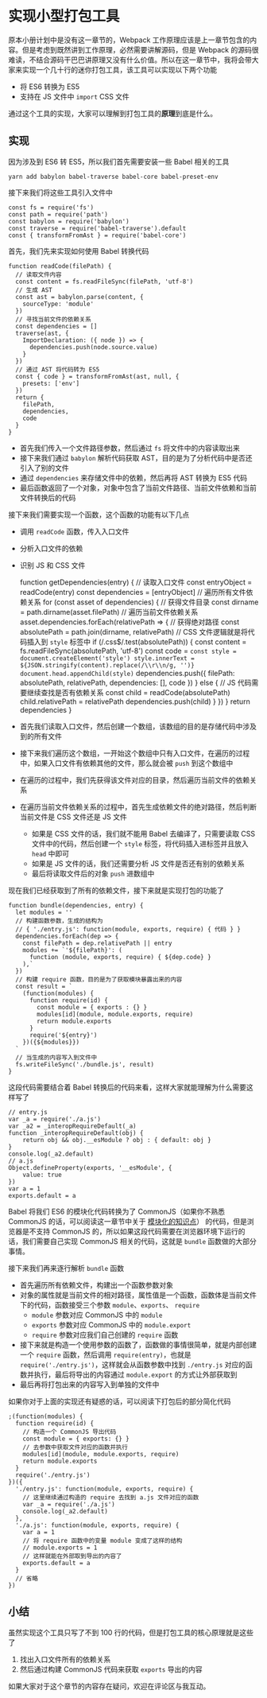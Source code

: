 <div data-v-05bbf43a="" class="entry-content article-content">

# 实现小型打包工具

原本小册计划中是没有这一章节的，Webpack 工作原理应该是上一章节包含的内容。但是考虑到既然讲到工作原理，必然需要讲解源码，但是 Webpack 的源码很难读，不结合源码干巴巴讲原理又没有什么价值。所以在这一章节中，我将会带大家来实现一个几十行的迷你打包工具，该工具可以实现以下两个功能

*   将 ES6 转换为 ES5
*   支持在 JS 文件中 `import` CSS 文件

通过这个工具的实现，大家可以理解到打包工具的**原理**到底是什么。

## 实现

因为涉及到 ES6 转 ES5，所以我们首先需要安装一些 Babel 相关的工具

    yarn add babylon babel-traverse babel-core babel-preset-env  

接下来我们将这些工具引入文件中

    const fs = require('fs')
    const path = require('path')
    const babylon = require('babylon')
    const traverse = require('babel-traverse').default
    const { transformFromAst } = require('babel-core')

首先，我们先来实现如何使用 Babel 转换代码

    function readCode(filePath) {
      // 读取文件内容
      const content = fs.readFileSync(filePath, 'utf-8')
      // 生成 AST
      const ast = babylon.parse(content, {
        sourceType: 'module'
      })
      // 寻找当前文件的依赖关系
      const dependencies = []
      traverse(ast, {
        ImportDeclaration: ({ node }) => {
          dependencies.push(node.source.value)
        }
      })
      // 通过 AST 将代码转为 ES5
      const { code } = transformFromAst(ast, null, {
        presets: ['env']
      })
      return {
        filePath,
        dependencies,
        code
      }
    }

*   首先我们传入一个文件路径参数，然后通过 `fs` 将文件中的内容读取出来
*   接下来我们通过 `babylon` 解析代码获取 AST，目的是为了分析代码中是否还引入了别的文件
*   通过 `dependencies` 来存储文件中的依赖，然后再将 AST 转换为 ES5 代码
*   最后函数返回了一个对象，对象中包含了当前文件路径、当前文件依赖和当前文件转换后的代码

接下来我们需要实现一个函数，这个函数的功能有以下几点

*   调用 `readCode` 函数，传入入口文件
*   分析入口文件的依赖
*   识别 JS 和 CSS 文件

    function getDependencies(entry) {
      // 读取入口文件
      const entryObject = readCode(entry)
      const dependencies = [entryObject]
      // 遍历所有文件依赖关系
      for (const asset of dependencies) {
        // 获得文件目录
        const dirname = path.dirname(asset.filePath)
        // 遍历当前文件依赖关系
        asset.dependencies.forEach(relativePath => {
          // 获得绝对路径
          const absolutePath = path.join(dirname, relativePath)
          // CSS 文件逻辑就是将代码插入到 `style` 标签中
          if (/\.css$/.test(absolutePath)) {
            const content = fs.readFileSync(absolutePath, 'utf-8')
            const code = `
              const style = document.createElement('style')
              style.innerText = ${JSON.stringify(content).replace(/\\r\\n/g, '')}
              document.head.appendChild(style)
            `
            dependencies.push({
              filePath: absolutePath,
              relativePath,
              dependencies: [],
              code
            })
          } else {
            // JS 代码需要继续查找是否有依赖关系
            const child = readCode(absolutePath)
            child.relativePath = relativePath
            dependencies.push(child)
          }
        })
      }
      return dependencies
    }

*   首先我们读取入口文件，然后创建一个数组，该数组的目的是存储代码中涉及到的所有文件
*   接下来我们遍历这个数组，一开始这个数组中只有入口文件，在遍历的过程中，如果入口文件有依赖其他的文件，那么就会被 `push` 到这个数组中
*   在遍历的过程中，我们先获得该文件对应的目录，然后遍历当前文件的依赖关系
*   在遍历当前文件依赖关系的过程中，首先生成依赖文件的绝对路径，然后判断当前文件是 CSS 文件还是 JS 文件
    *   如果是 CSS 文件的话，我们就不能用 Babel 去编译了，只需要读取 CSS 文件中的代码，然后创建一个 `style` 标签，将代码插入进标签并且放入 `head` 中即可
    *   如果是 JS 文件的话，我们还需要分析 JS 文件是否还有别的依赖关系
    *   最后将读取文件后的对象 `push` 进数组中

现在我们已经获取到了所有的依赖文件，接下来就是实现打包的功能了

    function bundle(dependencies, entry) {
      let modules = ''
      // 构建函数参数，生成的结构为
      // { './entry.js': function(module, exports, require) { 代码 } }
      dependencies.forEach(dep => {
        const filePath = dep.relativePath || entry
        modules += `'${filePath}': (
          function (module, exports, require) { ${dep.code} }
        ),`
      })
      // 构建 require 函数，目的是为了获取模块暴露出来的内容
      const result = `
        (function(modules) {
          function require(id) {
            const module = { exports : {} }
            modules[id](module, module.exports, require)
            return module.exports
          }
          require('${entry}')
        })({${modules}})
      `
      // 当生成的内容写入到文件中
      fs.writeFileSync('./bundle.js', result)
    }

这段代码需要结合着 Babel 转换后的代码来看，这样大家就能理解为什么需要这样写了

    // entry.js
    var _a = require('./a.js')
    var _a2 = _interopRequireDefault(_a)
    function _interopRequireDefault(obj) {
        return obj && obj.__esModule ? obj : { default: obj }
    }
    console.log(_a2.default)
    // a.js
    Object.defineProperty(exports, '__esModule', {
        value: true
    })
    var a = 1
    exports.default = a

Babel 将我们 ES6 的模块化代码转换为了 CommonJS（如果你不熟悉 CommonJS 的话，可以阅读这一章节中关于 [模块化的知识点](https://juejin.im/book/5bdc715fe51d454e755f75ef/section/5bdd0d83f265da615f76ba57)） 的代码，但是浏览器是不支持 CommonJS 的，所以如果这段代码需要在浏览器环境下运行的话，我们需要自己实现 CommonJS 相关的代码，这就是 `bundle` 函数做的大部分事情。

接下来我们再来逐行解析 `bundle` 函数

*   首先遍历所有依赖文件，构建出一个函数参数对象
*   对象的属性就是当前文件的相对路径，属性值是一个函数，函数体是当前文件下的代码，函数接受三个参数 `module`、`exports`、 `require`
    *   `module` 参数对应 CommonJS 中的 `module`
    *   `exports` 参数对应 CommonJS 中的 `module.export`
    *   `require` 参数对应我们自己创建的 `require` 函数
*   接下来就是构造一个使用参数的函数了，函数做的事情很简单，就是内部创建一个 `require` 函数，然后调用 `require(entry)`，也就是 `require('./entry.js')`，这样就会从函数参数中找到 `./entry.js` 对应的函数并执行，最后将导出的内容通过 `module.export` 的方式让外部获取到
*   最后再将打包出来的内容写入到单独的文件中

如果你对于上面的实现还有疑惑的话，可以阅读下打包后的部分简化代码

    ;(function(modules) {
      function require(id) {
        // 构造一个 CommonJS 导出代码
        const module = { exports: {} }
        // 去参数中获取文件对应的函数并执行
        modules[id](module, module.exports, require)
        return module.exports
      }
      require('./entry.js')
    })({
      './entry.js': function(module, exports, require) {
        // 这里继续通过构造的 require 去找到 a.js 文件对应的函数
        var _a = require('./a.js')
        console.log(_a2.default)
      },
      './a.js': function(module, exports, require) {
        var a = 1
        // 将 require 函数中的变量 module 变成了这样的结构
        // module.exports = 1
        // 这样就能在外部取到导出的内容了
        exports.default = a
      }
      // 省略
    })

## 小结

虽然实现这个工具只写了不到 100 行的代码，但是打包工具的核心原理就是这些了

1.  找出入口文件所有的依赖关系
2.  然后通过构建 CommonJS 代码来获取 `exports` 导出的内容

如果大家对于这个章节的内容存在疑问，欢迎在评论区与我互动。

</div>